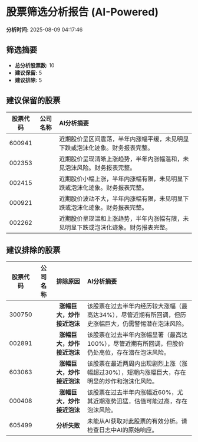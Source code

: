 # 股票筛选分析报告 (AI-Powered)

**分析时间:** 2025-08-09 04:17:46

## 筛选摘要

- **总分析股票数:** 10
- **建议保留:** 5
- **建议排除:** 5

## 建议保留的股票

| 股票代码 | 公司名称 | AI分析摘要 |
|:---:|:---:|:---|
| 600941 |  | 近期股价呈区间震荡，半年内涨幅平缓，未见明显下跌或泡沫化迹象。财务报表完整。 |
| 002353 |  | 近期股价呈现清晰上涨趋势，半年内涨幅温和，未见泡沫风险。财务报表完整。 |
| 002415 |  | 近期股价小幅上涨，半年内涨幅有限，未见明显下跌或泡沫化迹象。财务报表完整。 |
| 000921 |  | 近期股价波动不大，半年内涨幅有限，未见明显下跌或泡沫化迹象。财务报表完整。 |
| 002262 |  | 近期股价呈现温和上涨趋势，半年内涨幅有限，未见明显下跌或泡沫化迹象。财务报表完整。 |

## 建议排除的股票

| 股票代码 | 公司名称 | 排除原因 | AI分析摘要 |
|:---:|:---:|:---:|:---|
| 300750 |  | **涨幅巨大，炒作接近泡沫** | 该股票在过去半年内经历较大涨幅（最高达34%），尽管近期有所回调，但历史涨幅巨大，仍需警惕潜在泡沫风险。 |
| 002891 |  | **涨幅巨大，炒作接近泡沫** | 该股票在过去半年内涨幅显著（最高达100%），尽管近期有所回调，但股价仍处高位，存在潜在泡沫风险。 |
| 603063 |  | **涨幅巨大，炒作接近泡沫** | 该股票在最近两周内出现剧烈上涨（涨幅超过30%），短期内涨幅巨大，存在明显的炒作和泡沫化风险。 |
| 000408 |  | **涨幅巨大，炒作接近泡沫** | 该股票在过去半年内涨幅近60%，尤其近期涨势迅猛，估值可能过高，存在泡沫风险。 |
| 605499 |  | **分析失败** | 未能从AI获取对此股票的有效分析。请检查日志中AI的原始响应。 |
